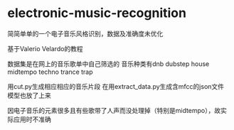 # electronic-music-recognition
简简单单的一个电子音乐风格识别，数据及准确度未优化

基于Valerio Velardo的教程

数据集是在网上的音乐歌单中自己筛选的
音乐种类有dnb dubstep house midtempo techno trance trap

用cut.py生成相应相应的音乐片段
在用extract_data.py生成含mfcc的json文件
模型也放了上来

因电子音乐的元素很多且有些歌带了人声而没处理掉（特别是midtempo），故实际应用时不准确
